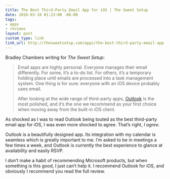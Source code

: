 ```yaml
---
title: The Best Third-Party Email App for iOS | The Sweet Setup
date: 2016-03-10 01:23:00 -06:00
tags:
- apps
- reviews
layout: post
custom_type: link
link_url: http://thesweetsetup.com/apps/the-best-third-party-email-app-for-ios/
---
```


Bradley Chambers writing for *The Sweet Setup*:

> Email apps are highly personal. Everyone manages their email differently. For some, it’s a to-do list. For others, it’s a temporary holding place until emails are processed into a task management system. One thing is for sure: everyone with an iOS device probably uses email.
>
> After looking at the wide range of third-party apps, [Outlook](https://itunes.apple.com/us/app/microsoft-outlook-email-calendar/id951937596?mt=8&at=11l7ja&ct=tss) is the most polished, and it’s the one we recommend as your first choice when moving away from the built-in iOS client.

As shocked as I was to read Outlook being touted as the best third-party email app for iOS, I was even more shocked to agree. That’s right, *I agree*.

Outlook is a beautifully designed app. Its integration with my calendar is seamless which is greatly important to me. I’m asked to be in meetings a few times a week, and Outlook is currently the best experience to glance at availability and easily RSVP.

I don’t make a habit of recommending Microsoft products, but when something is this good, I just can’t help it. I recommend Outlook for iOS, and obviously I recommend you read the full review.
